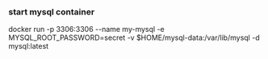 ### start mysql container
docker run -p 3306:3306 --name my-mysql -e MYSQL_ROOT_PASSWORD=secret -v $HOME/mysql-data:/var/lib/mysql -d mysql:latest